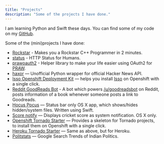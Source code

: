 ```yaml
---
title: "Projects"
description: "Some of the projects I have done."
---
```


I am learning Python and Swift these days. You can find some of my code on my [GitHub](https://github.com/avinassh).

Some of the (mini)projects I have done:

- [Rockstar](https://github.com/avinassh/rockstar) - Makes you a Rockstar C++ Programmer in 2 minutes.
- [status](github.com/avinassh/status) - HTTP Status for Humans.
- [prawoauth2](https://github.com/avinassh/prawoauth2) - Helper library to make your life easier using OAuth2 for [PRAW](praw.readthedocs.org). 
- [haxor](https://github.com/avinassh/haxor) — Unofficial Python wrapper for official Hacker News API.
- [Isso Openshift Deployment Kit](https://github.com/avinassh/isso-openshift) — helps you install [Isso](http://posativ.org/isso/) on Openshift with a single click.
- [Reddit GoodReads Bot](https://github.com/avinassh/Reddit-GoodReads-Bot) - A bot which powers [/u/goodreadsbot](https://www.reddit.com/user/goodreadsbot) on Reddit, posts information of a book whenever someone posts a link to Goodreads.
- [Hocus Pocus](https://github.com/avinassh/Hocus-Pocus) — Status bar only OS X app, which shows/hides hidden/system files. Written using Swift.
- [Score notify](https://github.com/avinassh/score-notify) — Displays cricket score as system notification. OS X only.
- [Openshift Tornado Starter](https://github.com/avinassh/openshift-tornado-starter) — Provides a skeleton for Tornado projects, to install them on Openshift with a single click.
- [Heroku Tornado Starter](https://github.com/avinassh/heroku-tornado-starter) — Same as above, but for Heroku.
- [Politstats](https://github.com/avinassh/polistats) — Google Search Trends of Indian Politics.